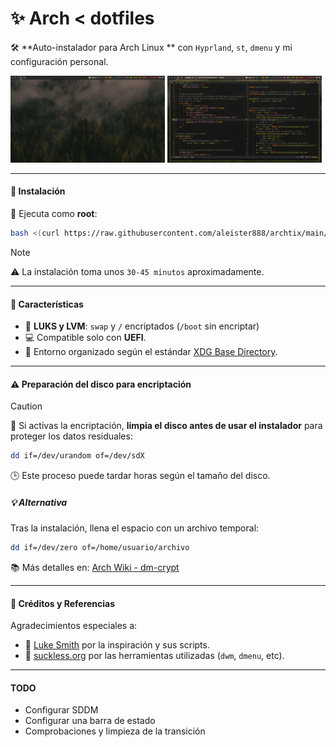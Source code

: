 # ✨ Arch < dotfiles

🛠️ **Auto-instalador para Arch Linux ** con `Hyprland`, `st`, `dmenu` y mi configuración personal.

<p float="center">
<img src="https://raw.githubusercontent.com/aleister888/archtix/refs/heads/main/assets/screenshots/screenshot1.jpg" width="49%" />
<img src="https://raw.githubusercontent.com/aleister888/archtix/refs/heads/main/assets/screenshots/screenshot2.jpg" width="49%" />
</p>

---

#### 🚀 Instalación

🔧 Ejecuta como **root**:

```bash
bash <(curl https://raw.githubusercontent.com/aleister888/archtix/main/install.sh)
```

> [!NOTE]
> ⚠️ La instalación toma unos `30-45 minutos` aproximadamente.

---

#### 🧩 Características

- 🔐 **LUKS y LVM**: `swap` y `/` encriptados (`/boot` sin encriptar)
- 💻 Compatible solo con **UEFI**.
- 📁 Entorno organizado según el estándar [XDG Base Directory](https://wiki.archlinux.org/title/XDG_Base_Directory).

---

#### ⚠️ Preparación del disco para encriptación

> [!CAUTION]
> 📁 Si activas la encriptación, **limpia el disco antes de usar el instalador** para proteger los datos residuales:
>
> ```bash
> dd if=/dev/urandom of=/dev/sdX
> ```
>
> 🕒 Este proceso puede tardar horas según el tamaño del disco.

##### 💡 Alternativa

Tras la instalación, llena el espacio con un archivo temporal:

```bash
dd if=/dev/zero of=/home/usuario/archivo
```

📚 Más detalles en: [Arch Wiki - dm-crypt](https://wiki.archlinux.org/title/Dm-crypt/Drive_preparation)

---

#### 🙏 Créditos y Referencias

Agradecimientos especiales a:

- 👤 [Luke Smith](https://github.com/LukeSmithxyz) por la inspiración y sus scripts.
- 🧪 [suckless.org](https://suckless.org) por las herramientas utilizadas (`dwm`, `dmenu`, etc).

---

#### TODO

- Configurar SDDM
- Configurar una barra de estado
- Comprobaciones y limpieza de la transición
